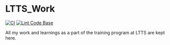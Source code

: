 # LTTS_Work

[![CI](https://github.com/UnmeshDeshpande/LTTS_Work/actions/workflows/main.yml/badge.svg)](https://github.com/UnmeshDeshpande/LTTS_Work/actions/workflows/main.yml)   [![Lint Code Base](https://github.com/UnmeshDeshpande/LTTS_Work/actions/workflows/super-linter.yml/badge.svg)](https://github.com/UnmeshDeshpande/LTTS_Work/actions/workflows/super-linter.yml)

All my work and learnings as a part of the training program at LTTS are kept here.
